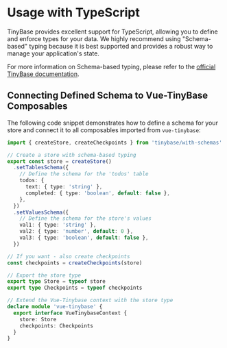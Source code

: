 # Usage with TypeScript

TinyBase provides excellent support for TypeScript, allowing you to define and enforce types for your data. We highly recommend using "Schema-based" typing because it is best supported and provides a robust way to manage your application's state.

For more information on Schema-based typing, please refer to the [official TinyBase documentation](https://tinybase.org/guides/the-basics/tinybase-and-typescript/#2-schema-based-typing).

## Connecting Defined Schema to Vue-TinyBase Composables

The following code snippet demonstrates how to define a schema for your store and connect it to all composables imported from `vue-tinybase`:

```typescript
import { createStore, createCheckpoints } from 'tinybase/with-schemas'

// Create a store with schema-based typing
export const store = createStore()
  .setTablesSchema({
    // Define the schema for the 'todos' table
    todos: {
      text: { type: 'string' },
      completed: { type: 'boolean', default: false },
    },
  })
  .setValuesSchema({
    // Define the schema for the store's values
    val1: { type: 'string' },
    val2: { type: 'number', default: 0 },
    val3: { type: 'boolean', default: false },
  })

// If you want - also create checkpoints
const checkpoints = createCheckpoints(store)

// Export the store type
export type Store = typeof store
export type Checkpoints = typeof checkpoints

// Extend the Vue-Tinybase context with the store type
declare module 'vue-tinybase' {
  export interface VueTinybaseContext {
    store: Store
    checkpoints: Checkpoints
  }
}
```
